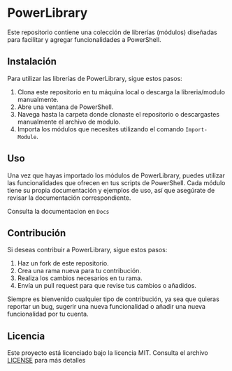 # PowerLibrary

Este repositorio contiene una colección de librerías (módulos) diseñadas para facilitar y agregar funcionalidades a PowerShell.

## Instalación

Para utilizar las librerías de PowerLibrary, sigue estos pasos:

1. Clona este repositorio en tu máquina local o descarga la libreria/modulo manualmente.
2. Abre una ventana de PowerShell.
3. Navega hasta la carpeta donde clonaste el repositorio o descargastes manualmente el archivo de modulo.
4. Importa los módulos que necesites utilizando el comando `Import-Module`.

## Uso

Una vez que hayas importado los módulos de PowerLibrary, puedes utilizar las funcionalidades que ofrecen en tus scripts de PowerShell. Cada módulo tiene su propia documentación y ejemplos de uso, así que asegúrate de revisar la documentación correspondiente.

Consulta la documentacion en ``Docs``

## Contribución

Si deseas contribuir a PowerLibrary, sigue estos pasos:

1. Haz un fork de este repositorio.
2. Crea una rama nueva para tu contribución.
3. Realiza los cambios necesarios en tu rama.
4. Envía un pull request para que revise tus cambios o añadidos.

Siempre es bienvenido cualquier tipo de contribución, ya sea que quieras reportar un bug, sugerir una nueva funcionalidad o añadir una nueva funcionalidad por tu cuenta.

## Licencia

Este proyecto está licenciado bajo la licencia MIT. Consulta el archivo [LICENSE](LICENSE) para más detalles
